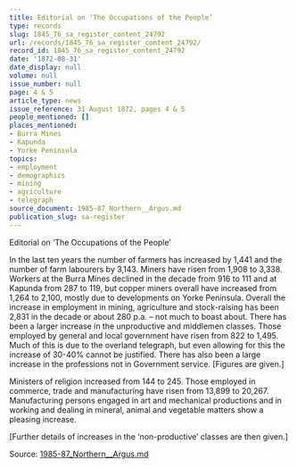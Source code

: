 ```yaml
---
title: Editorial on ‘The Occupations of the People’
type: records
slug: 1845_76_sa_register_content_24792
url: /records/1845_76_sa_register_content_24792/
record_id: 1845_76_sa_register_content_24792
date: '1872-08-31'
date_display: null
volume: null
issue_number: null
page: 4 & 5
article_type: news
issue_reference: 31 August 1872, pages 4 & 5
people_mentioned: []
places_mentioned:
- Burra Mines
- Kapunda
- Yorke Peninsula
topics:
- employment
- demographics
- mining
- agriculture
- telegraph
source_document: 1985-87_Northern__Argus.md
publication_slug: sa-register
---
```


Editorial on ‘The Occupations of the People’

In the last ten years the number of farmers has increased by 1,441 and the number of farm labourers by 3,143.  Miners have risen from 1,908 to 3,338.  Workers at the Burra Mines declined in the decade from 916 to 111 and at Kapunda from 287 to 119, but copper miners overall have increased from 1,264 to 2,100, mostly due to developments on Yorke Peninsula.  Overall the increase in employment in mining, agriculture and stock-raising has been 2,831 in the decade or about 280 p.a. – not much to boast about.  There has been a larger increase in the unproductive and middlemen classes.  Those employed by general and local government have risen from 822 to 1,495.  Much of this is due to the overland telegraph, but even allowing for this the increase of 30-40% cannot be justified.  There has also been a large increase in the professions not in Government service.  [Figures are given.]

Ministers of religion increased from 144 to 245.  Those employed in commerce, trade and manufacturing have risen from 13,899 to 20,267.  Manufacturing persons engaged in art and mechanical productions and in working and dealing in mineral, animal and vegetable matters show a pleasing increase.

[Further details of increases in the ‘non-productive’ classes are then given.]

Source: [1985-87_Northern__Argus.md](/downloads/markdown/1985-87_Northern__Argus.md)
